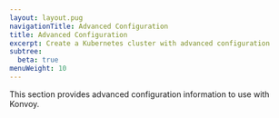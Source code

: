 ```yaml
---
layout: layout.pug
navigationTitle: Advanced Configuration
title: Advanced Configuration
excerpt: Create a Kubernetes cluster with advanced configuration
subtree:
  beta: true
menuWeight: 10
---
```


This section provides advanced configuration information to use with Konvoy.
